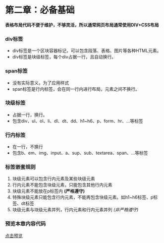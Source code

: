 # 第二章：必备基础

**表格布局代码不便于维护，不够灵活，所以通常网页布局通常使用DIV+CSS布局**

### div标签
- div标签是一个区块容器标记，可以包含段落、表格、图片等各种HTML元素。
- div标签是块级标签，每个div占据一行，且自动换行。

### span标签
- 没有实际意义，为了应用样式
- span标签是行内标签，会在同一行内进行布局，元素之间不换行。

### 块级标签
- 占据一行，换行。
- 包含div、ul、ol、li、dl、dt、dd、h1~h6、p、form、hr、...等标签

### 行内标签
- 在一行，不换行
- 包含b、em、img、input、a、sup、sub、textarea、span、...等标签

### 标签嵌套规则
1. 块级元素可以包含行内元素及某些块级元素
1. 行内元素不能包含块级元素，只能包含其他行内元素
1. 块级元素不能放在p标签内 **(严格遵守)**
1. 特殊块级元素只能包含行内元素，不能再包含块级元素。如h1~h6标签、p标签、dt标签
1. 块级元素与块级元素并列，行内元素和行内元素并列 *(非严格遵守)*



### 预览本章内容代码
[点击预览](index.html)
